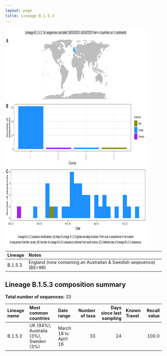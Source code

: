 ```yaml
---
layout: page
title: Lineage B.1.5.3
---
```




<img src="../assets/images/B.1.5.3.svg" alt="B.1.5.3 lineage summary figure" width="90%" height="700px" />


| Lineage | Notes |
|:-----|:-----|
| B.1.5.3 | England (now containing an Australian & Swedish seqeuence) (BS=96) |

<h2>Lineage B.1.5.3 composition summary </h2>

<strong>Total number of sequences:</strong> 33

| Lineage name | Most common countries | Date range | Number of taxa |  Days since last sampling | Known Travel | Recall value |
|:-----|:-----|:-------|-------:|-------:|:---------|--------:|
| B.1.5.3 | UK (94%), Australia (3%), Sweden (3%) | March 18 to April 16 | 33 | 24 |  | 100.0 |

